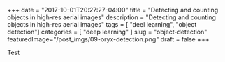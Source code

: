 +++
date        = "2017-10-01T20:27:27-04:00"
title       = "Detecting and counting objects in high-res aerial images"
description = "Detecting and counting objects in high-res aerial images"
tags        = [ "deel learning", "object detection"]
categories  = [ "deep learning" ]
slug        = "object-detection"
featuredImage="/post_imgs/09-oryx-detection.png"
draft       = false
+++


Test



